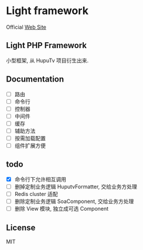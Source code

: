 # Light framework

Official [Web Site](http://gitlab.hupu.com/light/light-framework)

## Light PHP Framework

小型框架, 从 HupuTv 项目衍生出来.

## Documentation

- [ ] 路由
- [ ] 命令行
- [ ] 控制器
- [ ] 中间件
- [ ] 缓存
- [ ] 辅助方法
- [ ] 按需加载配置
- [ ] 组件扩展方便

## todo

- [x] 命令行下允许相互调用
- [ ] 删掉定制业务逻辑 HuputvFormatter, 交给业务方处理
- [ ] Redis cluster 适配
- [ ] 删除定制业务逻辑 SoaComponent, 交给业务方处理
- [ ] 删除 View 模块, 独立成可选 Component

## License

MIT
